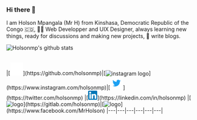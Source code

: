 ### Hi there 👋

I am Holson Mpangala (Mr H) from Kinshasa, Democratic Republic of the Congo 🇨🇩, 👨‍💻 Web Developper and UIX Designer, always learning new things, ready for discussions and making new projects, 📖 write blogs.

![Holsonmp's github stats](https://github-readme-stats.vercel.app/api?username=holsonmp&show_icons=true&hide_border=true)

<br>
|[<img src="https://raw.githubusercontent.com/Delta456/Delta456/master/img/github.png" alt="github logo" width="34">](https://github.com/holsonmp)|[<img src="https://raw.githubusercontent.com/Delta456/Delta456/master/img/instagram.jpg" alt="instagram logo" width="24">](https://www.instagram.com/holsonmp)|[<img src="https://raw.githubusercontent.com/Delta456/Delta456/master/img/twitter.png" alt="twitter logo" width="34">](https://twitter.com/holsonmp) |[<img src="https://raw.githubusercontent.com/Delta456/Delta456/master/img/linkedin.png" alt="stack logo" width="24">](https://linkedin.com/in/holsonmp) |[<img src="https://raw.githubusercontent.com/Delta456/Delta456/master/img/gitlab.png" alt=" logo" width="24">](https://gitlab.com/holsonmp)|[<img src="https://raw.githubusercontent.com/Delta456/Delta456/master/img/facebook.svg" alt=" logo" width="24">](https://www.facebook.com/MrHolson)
|---|---|---|---|---|---|
